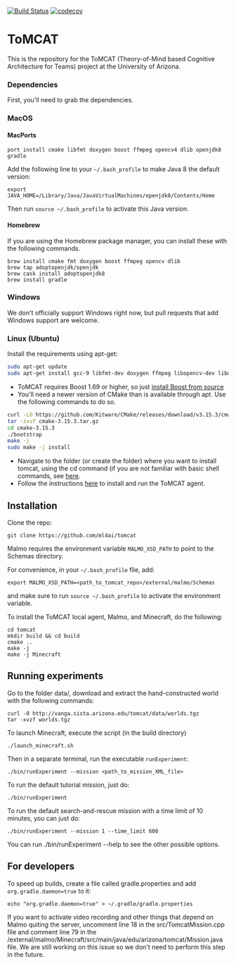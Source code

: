 [![Build Status](https://travis-ci.com/ml4ai/tomcat.svg?token=sUdVniYKnyysze9kdsDd&branch=master)](https://travis-ci.com/ml4ai/tomcat)
[![codecov](https://codecov.io/gh/ml4ai/tomcat/branch/master/graph/badge.svg?token=OKXelvVO4z)](https://codecov.io/gh/ml4ai/tomcat)

# ToMCAT

This is the repository for the ToMCAT (Theory-of-Mind based Cognitive
Architecture for Teams) project at the University of Arizona.

### Dependencies

First, you'll need to grab the dependencies.

### MacOS

#### MacPorts

```
port install cmake libfmt doxygen boost ffmpeg opencv4 dlib openjdk8 gradle
```

Add the following line to your `~/.bash_profile` to make Java 8 the default
version:

```
export JAVA_HOME=/Library/Java/JavaVirtualMachines/openjdk8/Contents/Home
```

Then run `source ~/.bash_profile` to activate this Java version.


#### Homebrew

If you are using the Homebrew package manager, you can install these with the
following commands.

```
brew install cmake fmt doxygen boost ffmpeg opencv dlib
brew tap adoptopenjdk/openjdk
brew cask install adoptopenjdk8
brew install gradle
```


### Windows

We don't officially support Windows right now, but pull requests that add
Windows support are welcome.

### Linux (Ubuntu)

Install the requirements using apt-get:

```bash
sudo apt-get update
sudo apt-get install gcc-9 libfmt-dev doxygen ffmpeg libopencv-dev libdlib-dev openjdk-8-jdk
```

- ToMCAT requires Boost 1.69 or higher, so just [install Boost from
  source](https://www.boost.org/doc/libs/1_71_0/more/getting_started/unix-variants.html)
- You'll need a newer version of CMake than is available through apt. Use the
  following commands to do so.

``` bash
curl -LO https://github.com/Kitware/CMake/releases/download/v3.15.3/cmake-3.15.3.tar.gz
tar -zxvf cmake-3.15.3.tar.gz
cd cmake-3.15.3
./bootstrap
make -j
sudo make -j install
```

- Navigate to the folder (or create the folder) where you want to install
  tomcat, using the cd command (if you are not familiar with basic shell
  commands, see [here](https://swcarpentry.github.io/shell-novice/reference/).
- Follow the instructions [here](https://github.com/ml4ai/tomcat#installation) to
  install and run the ToMCAT agent.


Installation
------------

Clone the repo:

```
git clone https://github.com/ml4ai/tomcat
```


Malmo requires the environment variable `MALMO_XSD_PATH` to point to the Schemas directory.

For convenience, in your `~/.bash_profile` file, add:

```
export MALMO_XSD_PATH=<path_to_tomcat_repo>/external/malmo/Schemas
```

and make sure to run `source ~/.bash_profile` to activate the environment
variable.


To install the ToMCAT local agent, Malmo, and Minecraft, do the following:

```
cd tomcat
mkdir build && cd build 
cmake .. 
make -j
make -j Minecraft
```

Running experiments
-------------------

Go to the folder data/, download and extract the hand-constructed world with the following commands:

```
curl -O http://vanga.sista.arizona.edu/tomcat/data/worlds.tgz
tar -xvzf worlds.tgz
```

To launch Minecraft, execute the script (in the build directory)

```
./launch_minecraft.sh
```

Then in a separate terminal, run the executable `runExperiment`:

```
./bin/runExperiment --mission <path_to_mission_XML_file>
```

To run the default tutorial mission, just do:

```
./bin/runExperiment
```

To run the default search-and-rescue mission with a time limit of 10 minutes, you can just do:

```
./bin/runExperiment --mission 1 --time_limit 600
```

You can run ./bin/runExperiment --help to see the other possible options.

## For developers

To speed up builds, create a file called gradle.properties and add `org.gradle.daemon=true` to it:

```
echo "org.gradle.daemon=true" > ~/.gradle/gradle.properties
```

If you want to activate video recording and other things that depend on Malmo quiting the server, uncomment line 18 in the src/TomcatMission.cpp file and comment line 79 in the /external/malmo/Minecraft/src/main/java/edu/arizona/tomcat/Mission.java file. We are still working on this issue so we don't need to perform this step in the future.
